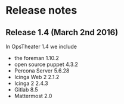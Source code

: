 # Release notes

## Release 1.4 (March 2nd 2016)

In OpsTheater 1.4 we include

- the foreman 1.10.2
- open source puppet 4.3.2
- Percona Server 5.6.28
- Icinga Web 2 2.1.2
- Icinga 2 2.4.3
- Gitlab 8.5
- Mattermost 2.0
